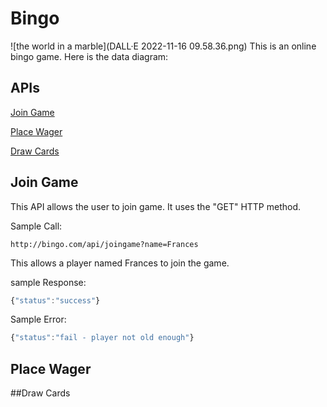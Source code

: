 # Bingo
![the world in a marble](DALL·E 2022-11-16 09.58.36.png)
This is an online bingo game. Here is the data diagram:

## APIs
[Join Game](README.md#join-game)

[Place Wager](README.md#Place-Wager)

[Draw Cards](README.md#Draw-Cards)


## Join Game
This API allows the user to join game. It uses the "GET" HTTP method.

Sample Call:
```http
http://bingo.com/api/joingame?name=Frances

```
This allows a player named Frances to join the game.

sample Response: 
```javascript
{"status":"success"}
```
Sample Error:
```javascript
{"status":"fail - player not old enough"}
```
## Place Wager

##Draw Cards
